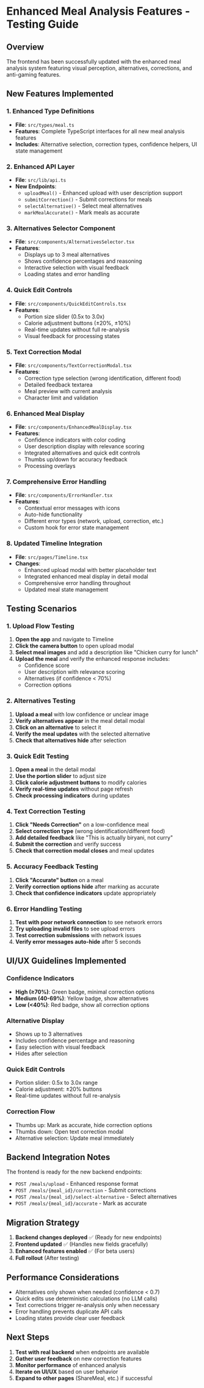 # Enhanced Meal Analysis Features - Testing Guide

## Overview
The frontend has been successfully updated with the enhanced meal analysis system featuring visual perception, alternatives, corrections, and anti-gaming features.

## New Features Implemented

### 1. Enhanced Type Definitions
- **File**: `src/types/meal.ts`
- **Features**: Complete TypeScript interfaces for all new meal analysis features
- **Includes**: Alternative selection, correction types, confidence helpers, UI state management

### 2. Enhanced API Layer
- **File**: `src/lib/api.ts`
- **New Endpoints**:
  - `uploadMeal()` - Enhanced upload with user description support
  - `submitCorrection()` - Submit corrections for meals
  - `selectAlternative()` - Select meal alternatives
  - `markMealAccurate()` - Mark meals as accurate

### 3. Alternatives Selector Component
- **File**: `src/components/AlternativesSelector.tsx`
- **Features**:
  - Displays up to 3 meal alternatives
  - Shows confidence percentages and reasoning
  - Interactive selection with visual feedback
  - Loading states and error handling

### 4. Quick Edit Controls
- **File**: `src/components/QuickEditControls.tsx`
- **Features**:
  - Portion size slider (0.5x to 3.0x)
  - Calorie adjustment buttons (±20%, ±10%)
  - Real-time updates without full re-analysis
  - Visual feedback for processing states

### 5. Text Correction Modal
- **File**: `src/components/TextCorrectionModal.tsx`
- **Features**:
  - Correction type selection (wrong identification, different food)
  - Detailed feedback textarea
  - Meal preview with current analysis
  - Character limit and validation

### 6. Enhanced Meal Display
- **File**: `src/components/EnhancedMealDisplay.tsx`
- **Features**:
  - Confidence indicators with color coding
  - User description display with relevance scoring
  - Integrated alternatives and quick edit controls
  - Thumbs up/down for accuracy feedback
  - Processing overlays

### 7. Comprehensive Error Handling
- **File**: `src/components/ErrorHandler.tsx`
- **Features**:
  - Contextual error messages with icons
  - Auto-hide functionality
  - Different error types (network, upload, correction, etc.)
  - Custom hook for error state management

### 8. Updated Timeline Integration
- **File**: `src/pages/Timeline.tsx`
- **Changes**:
  - Enhanced upload modal with better placeholder text
  - Integrated enhanced meal display in detail modal
  - Comprehensive error handling throughout
  - Updated meal state management

## Testing Scenarios

### 1. Upload Flow Testing
1. **Open the app** and navigate to Timeline
2. **Click the camera button** to open upload modal
3. **Select meal images** and add a description like "Chicken curry for lunch"
4. **Upload the meal** and verify the enhanced response includes:
   - Confidence score
   - User description with relevance scoring
   - Alternatives (if confidence < 70%)
   - Correction options

### 2. Alternatives Testing
1. **Upload a meal** with low confidence or unclear image
2. **Verify alternatives appear** in the meal detail modal
3. **Click on an alternative** to select it
4. **Verify the meal updates** with the selected alternative
5. **Check that alternatives hide** after selection

### 3. Quick Edit Testing
1. **Open a meal** in the detail modal
2. **Use the portion slider** to adjust size
3. **Click calorie adjustment buttons** to modify calories
4. **Verify real-time updates** without page refresh
5. **Check processing indicators** during updates

### 4. Text Correction Testing
1. **Click "Needs Correction"** on a low-confidence meal
2. **Select correction type** (wrong identification/different food)
3. **Add detailed feedback** like "This is actually biryani, not curry"
4. **Submit the correction** and verify success
5. **Check that correction modal closes** and meal updates

### 5. Accuracy Feedback Testing
1. **Click "Accurate" button** on a meal
2. **Verify correction options hide** after marking as accurate
3. **Check that confidence indicators** update appropriately

### 6. Error Handling Testing
1. **Test with poor network connection** to see network errors
2. **Try uploading invalid files** to see upload errors
3. **Test correction submissions** with network issues
4. **Verify error messages auto-hide** after 5 seconds

## UI/UX Guidelines Implemented

### Confidence Indicators
- **High (≥70%)**: Green badge, minimal correction options
- **Medium (40-69%)**: Yellow badge, show alternatives
- **Low (<40%)**: Red badge, show all correction options

### Alternative Display
- Shows up to 3 alternatives
- Includes confidence percentage and reasoning
- Easy selection with visual feedback
- Hides after selection

### Quick Edit Controls
- Portion slider: 0.5x to 3.0x range
- Calorie adjustment: ±20% buttons
- Real-time updates without full re-analysis

### Correction Flow
- Thumbs up: Mark as accurate, hide correction options
- Thumbs down: Open text correction modal
- Alternative selection: Update meal immediately

## Backend Integration Notes

The frontend is ready for the new backend endpoints:
- `POST /meals/upload` - Enhanced response format
- `POST /meals/{meal_id}/correction` - Submit corrections
- `POST /meals/{meal_id}/select-alternative` - Select alternatives
- `POST /meals/{meal_id}/accurate` - Mark as accurate

## Migration Strategy

1. **Backend changes deployed** ✅ (Ready for new endpoints)
2. **Frontend updated** ✅ (Handles new fields gracefully)
3. **Enhanced features enabled** ✅ (For beta users)
4. **Full rollout** (After testing)

## Performance Considerations

- Alternatives only shown when needed (confidence < 0.7)
- Quick edits use deterministic calculations (no LLM calls)
- Text corrections trigger re-analysis only when necessary
- Error handling prevents duplicate API calls
- Loading states provide clear user feedback

## Next Steps

1. **Test with real backend** when endpoints are available
2. **Gather user feedback** on new correction features
3. **Monitor performance** of enhanced analysis
4. **Iterate on UI/UX** based on user behavior
5. **Expand to other pages** (ShareMeal, etc.) if successful

